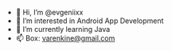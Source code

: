 - 👋 Hi, I’m @evgeniixx
- 👀 I’m interested in Android App Development 
- 🌱 I’m currently learning Java
- 📫 Box: varenkine@gmail.com

<!---
evgeniixx/evgeniixx is a ✨ special ✨ repository because its `README.md` (this file) appears on your GitHub profile.
You can click the Preview link to take a look at your changes.
--->
